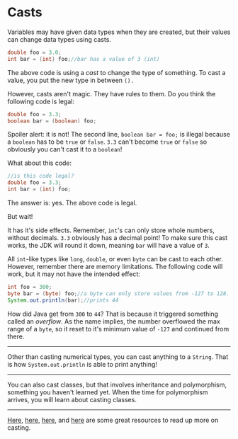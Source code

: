 # Casts

Variables may have given data types when they are created, but their values can change data types using casts.

```java
double foo = 3.0;
int bar = (int) foo;//bar has a value of 3 (int)
```

The above code is using a _cast_ to change the type of something. To cast a value, you put the new type in between `().`

However, casts aren't magic. They have rules to them. Do you think the following code is legal:

```java
double foo = 3.3;
boolean bar = (boolean) foo;
```

Spoiler alert: it is not! The second line, `boolean bar = foo;` is illegal because a `boolean` has to be `true` or `false`. `3.3` can't become `true` or `false` so obviously you can't cast it to a `boolean`!

What about this code:

```java
//is this code legal?
double foo = 3.3;
int bar = (int) foo;
```

The answer is: yes. The above code is legal.

But wait!

It has it's side effects. Remember, `int`'s can only store whole numbers, without decimals. `3.3` obviously has a decimal point! To make sure this cast works, the JDK will round it down, meaning `bar` will have a value of `3`.

All `int`-like types like `long`, `double`, or even `byte` can be cast to each other. However, remember there are memory limitations. The following code will work, but it may not have the intended effect:

```java
int foo = 300;
byte bar = (byte) foo;//a byte can only store values from -127 to 128. bar will "overflow"
System.out.println(bar);//prints 44
```

How did Java get from `300` to `44`? That is because it triggered something called an _overflow_. As the name implies, the number overflowed the max range of a `byte`, so it reset to it's minimum value of `-127` and continued from there.

---

Other than casting numerical types, you can cast anything to a `String`. That is how `System.out.println` is able to print anything!

---

You can also cast classes, but that involves inheritance and polymorphism, something you haven't learned yet. When the time for polymorphism arrives, you will learn about casting classes.

---

[Here](https://docs.oracle.com/javase/specs/jls/se7/html/jls-5.html), [here](https://stackoverflow.com/questions/5289393/casting-variables-in-java), [here](https://howtoprogramwithjava.com/java-cast/), and [here](https://stackoverflow.com/questions/3001836/how-does-java-handle-integer-underflows-and-overflows-and-how-would-you-check-fo) are some great resources to read up more on casting.

